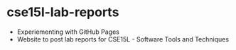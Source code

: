 # cse15l-lab-reports

* Experiementing with GitHub Pages
* Website to post lab reports for CSE15L - Software Tools and Techniques
